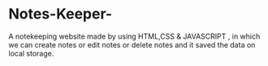 # Notes-Keeper-
A notekeeping website made by using HTML,CSS &amp; JAVASCRIPT , in which we can create notes or edit notes or delete notes and it saved the data on local storage.
